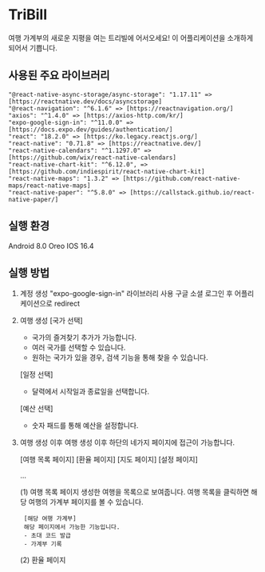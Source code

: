 # TriBill
여행 가계부의 새로운 지평을 여는 트리빌에 어서오세요! 이 어플리케이션을 소개하게 되어서 기쁩니다.

사용된 주요 라이브러리
---------
    "@react-native-async-storage/async-storage": "1.17.11" => [https://reactnative.dev/docs/asyncstorage]
    "@react-navigation": "^6.1.6" => [https://reactnavigation.org/]
    "axios": "^1.4.0" => [https://axios-http.com/kr/]
    "expo-google-sign-in": "^11.0.0" => [https://docs.expo.dev/guides/authentication/]
    "react": "18.2.0" => [https://ko.legacy.reactjs.org/]
    "react-native": "0.71.8" => [https://reactnative.dev/]
    "react-native-calendars": "^1.1297.0" => [https://github.com/wix/react-native-calendars]
    "react-native-chart-kit": "^6.12.0", => [https://github.com/indiespirit/react-native-chart-kit]
    "react-native-maps": "1.3.2" => [https://github.com/react-native-maps/react-native-maps]
    "react-native-paper": "^5.8.0" => [https://callstack.github.io/react-native-paper/]

실행 환경
-----------
Android 8.0 Oreo 
IOS 16.4 

실행 방법
----------
1. 계정 생성
    "expo-google-sign-in" 라이브러리 사용
    구글 소셜 로그인 후 어플리케이션으로 redirect


2. 여행 생성
    [국가 선택]
    - 국가의 즐겨찾기 추가가 가능합니다.
    - 여러 국가를 선택할 수 있습니다.
    - 원하는 국가가 있을 경우, 검색 기능을 통해 찾을 수 있습니다.

    [일정 선택]
    - 달력에서 시작일과 종료일을 선택합니다.
    
    [예산 선택]
    - 숫자 패드를 통해 예산을 설정합니다.

3. 여행 생성 이후
    여행 생성 이후 하단의 네가지 페이지에 접근이 가능합니다.

    [여행 목록 페이지]
    [환율 페이지]
    [지도 페이지]
    [설정 페이지]

    ...

    (1) 여행 목록 페이지
        생성한 여행을 목록으로 보여줍니다. 여행 목록을 클릭하면 해당 여행의 가계부 페이지를 볼 수 있습니다.
        
        [해당 여행 가계부]
        해당 페이지에서 가능한 기능입니다.
        - 초대 코드 발급
        - 가계부 기록

    (2) 환율 페이지
        